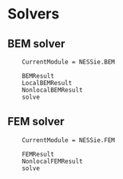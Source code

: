 # Solvers

## BEM solver
```@meta
    CurrentModule = NESSie.BEM
```

```@docs
    BEMResult
    LocalBEMResult
    NonlocalBEMResult
    solve
```

## FEM solver
```@meta
    CurrentModule = NESSie.FEM
```

```@docs
    FEMResult
    NonlocalFEMResult
    solve
```
